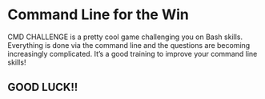 # Command Line for the Win

<p>CMD CHALLENGE is a pretty cool game challenging you on Bash skills. Everything is done via the command line and the questions are becoming increasingly complicated. It’s a good training to improve your command line skills!</p>

## GOOD LUCK!!